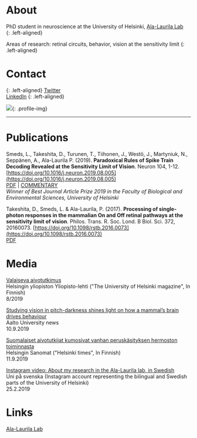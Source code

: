 

# About 
PhD student in neuroscience at the University of Helsinki, [Ala-Laurila Lab](http://ala-laurila.biosci.helsinki.fi/#home)  
{: .left-aligned}

Areas of research: retinal circuits, behavior, vision at the sensitivity limit
{: .left-aligned}

# Contact
{: .left-aligned}
[Twitter](https://twitter.com/linasmeds)  
[LinkedIn](https://www.linkedin.com/in/linasmeds/)
{: .left-aligned}

![](https://linasmeds.github.io/assets/images/DSCF8694bw_edit1.png){: .profile-img}

* * *

# Publications
Smeds, L., Takeshita, D., Turunen, T., Tiihonen, J., Westö, J., Martyniuk, N., Seppänen, A., Ala-Laurila P. (2019). **Paradoxical Rules of Spike Train Decoding Revealed at the Sensitivity Limit of Vision**. Neuron 104, 1-12. 
[https://doi.org/10.1016/j.neuron.2019.08.005](https://doi.org/10.1016/j.neuron.2019.08.005)  
[PDF](http://ala-laurila.biosci.helsinki.fi/content/refs/smedsetal2019+supplement.pdf) | [COMMENTARY](http://ala-laurila.biosci.helsinki.fi/content/refs/qiu_euler_2019_retinal_circuits_for_seeing_in_the_dark.pdf)  
*Winner of Best Journal Article Prize 2019 in the Faculty of Biological and Environmental Sciences, University of Helsinki*

Takeshita, D., Smeds, L. & Ala-Laurila, P. (2017). **Processing of single-photon responses in the mammalian On and Off retinal pathways at the sensitivity limit of vision**. Philos. Trans. R. Soc. Lond. B Biol. Sci. 372, 20160073. 
[https://doi.org/10.1098/rstb.2016.0073](https://doi.org/10.1098/rstb.2016.0073)  
[PDF](http://ala-laurila.biosci.helsinki.fi/content/refs/takeshita_et_al_2017.pdf)

# Media  
[Valaiseva aivotutkimus](http://ala-laurila.biosci.helsinki.fi/content/media/yo8_valaiseva_aivotutkimus.pdf)  
Helsingin yliopiston Yliopisto-lehti ("The University of Helsinki magazine", In Finnish)  
8/2019

[Studying vision in pitch-darkness shines light on how a mammal’s brain drives behaviour](https://www.aalto.fi/en/news/studying-vision-in-pitch-darkness-shines-light-on-how-a-mammals-brain-drives-behaviour)   
Aalto University news   
10.9.2019

[Suomalaiset aivotutkijat kumosivat vanhan peruskäsityksen hermoston toiminnasta](https://www.hs.fi/tiede/art-2000006235484.html)    
Helsingin Sanomat ("Helsinki times", In Finnish)  
11.9.2019  

[Instagram video: About my research in the Ala-Laurila lab, in Swedish](https://www.instagram.com/p/BuTrEKfgu2q/?utm_source=ig_share_sheet&igshid=18lmk0nu9q7gr)    
Uni på svenska (Instagram account representing the bilingual and Swedish parts of the University of Helsinki)  
25.2.2019   

# Links
[Ala-Laurila Lab](http://ala-laurila.biosci.helsinki.fi/#home)



